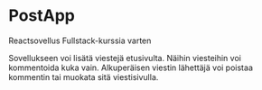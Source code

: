 # PostApp
Reactsovellus Fullstack-kurssia varten

Sovellukseen voi lisätä viestejä etusivulta. Näihin viesteihin voi kommentoida kuka vain. Alkuperäisen viestin lähettäjä voi poistaa kommentin tai muokata sitä viestisivulla.
